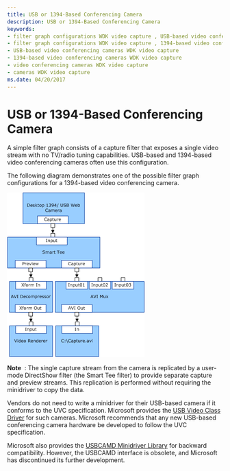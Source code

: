 ```yaml
---
title: USB or 1394-Based Conferencing Camera
description: USB or 1394-Based Conferencing Camera
keywords:
- filter graph configurations WDK video capture , USB-based video conferencing cameras
- filter graph configurations WDK video capture , 1394-based video conferencing cameras
- USB-based video conferencing cameras WDK video capture
- 1394-based video conferencing cameras WDK video capture
- video conferencing cameras WDK video capture
- cameras WDK video capture
ms.date: 04/20/2017
---
```


# USB or 1394-Based Conferencing Camera


A simple filter graph consists of a capture filter that exposes a single video stream with no TV/radio tuning capabilities. USB-based and 1394-based video conferencing cameras often use this configuration.

The following diagram demonstrates one of the possible filter graph configurations for a 1394-based video conferencing camera.

![diagram illustrating one of the possible filter graph configurations for a 1394-based video conferencing camera.](images/conferencing-camera-1394.gif)

**Note**  : The single capture stream from the camera is replicated by a user-mode DirectShow filter (the Smart Tee filter) to provide separate capture and preview streams. This replication is performed without requiring the minidriver to copy the data.

 

Vendors do not need to write a minidriver for their USB-based camera if it conforms to the UVC specification. Microsoft provides the [USB Video Class Driver](usb-video-class-driver.md) for such cameras. Microsoft recommends that any new USB-based conferencing camera hardware be developed to follow the UVC specification.

Microsoft also provides the [USBCAMD Minidriver Library](usbcamd-minidriver-library.md) for backward compatibility. However, the USBCAMD interface is obsolete, and Microsoft has discontinued its further development.

 

 




